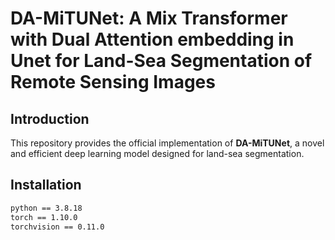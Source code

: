 # DA-MiTUNet: A Mix Transformer with Dual Attention embedding in Unet for Land-Sea Segmentation of Remote Sensing Images

## Introduction
This repository provides the official implementation of **DA-MiTUNet**, a novel and efficient deep learning model designed for land-sea segmentation.

## Installation
```bash
python == 3.8.18  
torch == 1.10.0  
torchvision == 0.11.0  


